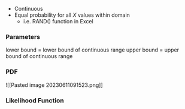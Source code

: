 
- Continuous
- Equal probability for all *X* values within domain
	- i.e. RAND() function in Excel


### Parameters
lower bound = lower bound of continuous range
upper bound = upper bound of continuous range

### PDF

![[Pasted image 20230611091523.png]]


### Likelihood Function

